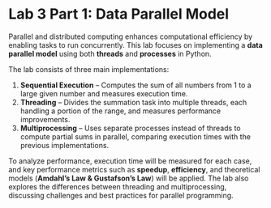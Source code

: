 # Lab 3 Part 1: Data Parallel Model  

Parallel and distributed computing enhances computational efficiency by enabling tasks to run concurrently. This lab focuses on implementing a **data parallel model** using both **threads** and **processes** in Python.  

The lab consists of three main implementations:  

1. **Sequential Execution** – Computes the sum of all numbers from 1 to a large given number and measures execution time.  
2. **Threading** – Divides the summation task into multiple threads, each handling a portion of the range, and measures performance improvements.  
3. **Multiprocessing** – Uses separate processes instead of threads to compute partial sums in parallel, comparing execution times with the previous implementations.  

To analyze performance, execution time will be measured for each case, and key performance metrics such as **speedup**, **efficiency**, and theoretical models (**Amdahl’s Law & Gustafson’s Law**) will be applied. The lab also explores the differences between threading and multiprocessing, discussing challenges and best practices for parallel programming.  
